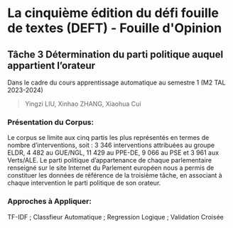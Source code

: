 # La cinquième édition du défi fouille de textes (DEFT) - Fouille d'Opinion

## Tâche 3 Détermination du parti politique auquel appartient l’orateur
Dans le cadre du cours apprentissage automatique au semestre 1 (M2 TAL 2023-2024)
> Yingzi LIU, Xinhao ZHANG, Xiaohua Cui

### Présentation du Corpus:
Le corpus se limite aux cinq partis les plus représentés en termes de nombre d’interventions, soit : 3 346 interventions
attribuées au groupe ELDR, 4 482 au GUE/NGL, 11 429 au PPE-DE, 9 066 au PSE et 3 961 aux Verts/ALE. Le
parti politique d’appartenance de chaque parlementaire renseigné sur le site Internet du Parlement européen nous
a permis de constituer les données de référence de la troisième tâche, en associant à chaque intervention le parti
politique de son orateur.

### Approches à Appliquer:
TF-IDF ; Classfieur Automatique ; Regression Logique ; Validation Croisée

